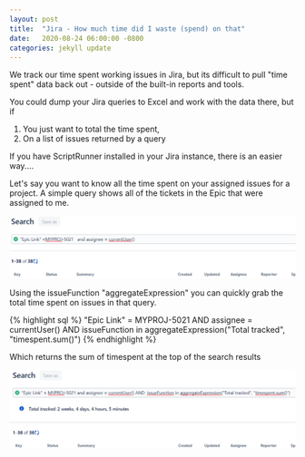 ```yaml
---
layout: post
title:  "Jira - How much time did I waste (spend) on that"
date:   2020-08-24 06:00:00 -0800
categories: jekyll update
---
```

We track our time spent working issues in Jira, but its difficult to pull "time spent" data back out - outside of the built-in reports and tools.

You could dump your Jira queries to Excel and work with the data there, but if
1. You just want to total the time spent,
2. On a list of issues returned by a query

If you have ScriptRunner installed in your Jira instance, there is an easier way....

Let's say you want to know all the time spent on your assigned issues for a project.  A simple query shows all of the tickets in the Epic that were assigned to me.

![Jira query](/assets/20200825-jira-query.PNG)

Using the issueFunction "aggregateExpression" you can quickly grab the total time spent on issues in that query.

{% highlight sql %}
"Epic Link" = MYPROJ-5021 AND assignee = currentUser() AND  issueFunction in aggregateExpression("Total tracked", "timespent.sum()")
{% endhighlight %}

Which returns the sum of timespent at the top of the search results

![Jira query](/assets/20200825-jira-query-with-time.PNG)

